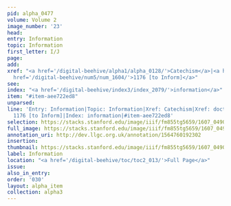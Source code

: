 ```yaml
---
pid: alpha_0477
volume: Volume 2
image_number: '23'
head:
entry: Information
topic: Information
first_letter: I/J
page:
add:
xref: "<a href='/digital-beehive/alpha1/alpha_0128/'>Catechism</a>|<a href='/digital-beehive/alpha1/alpha_0259/'>doctrine</a>|<a
  href='/digital-beehive/num5/num_1604/'>1176 [to Inform]</a>"
see:
index: "<a href='/digital-beehive/index3/index_2079/'>information</a>"
item: "#item-aee722ed8"
unparsed:
line: 'Entry: Information|Topic: Information|Xref: Catechism|Xref: doctrine|Xref:
  1176 [to Inform]|Index: information|#item-aee722ed8'
selection: https://stacks.stanford.edu/image/iiif/fm855tg5659/1607_0490/339,1358,3019,480/full/0/default.jpg
full_image: https://stacks.stanford.edu/image/iiif/fm855tg5659/1607_0490/full/full/0/default.jpg
annotation_uri: http://dev.llgc.org.uk/annotation/1564760192302
insertion:
thumbnail: https://stacks.stanford.edu/image/iiif/fm855tg5659/1607_0490/339,1358,600,180/250,/0/default.jpg
label: Information
location: "<a href='/digital-beehive/toc/toc2_013/'>Full Page</a>"
issue:
also_in_entry:
order: '030'
layout: alpha_item
collection: alpha3
---
```

